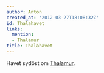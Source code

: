 ```yaml
---
author: Anton
created_at: '2012-03-27T18:08:32Z'
id: Thalahavet
links:
  mention:
  - Thalamur
title: Thalahavet
---
```


Havet sydöst om [Thalamur].

  [Thalamur]: Thalamur
